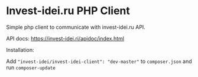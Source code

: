# Invest-idei.ru PHP Client

Simple php client to communicate with invest-idei.ru API.

API docs: https://invest-idei.ri/apidoc/index.html

Installation:

Add 
`"invest-idei/invest-idei-client": "dev-master"` to `composer.json` and run `composer-update`